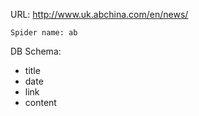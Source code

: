 URL: http://www.uk.abchina.com/en/news/

    Spider name: ab

DB Schema:
- title
- date
- link
- content


